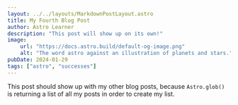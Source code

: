 ```yaml
---
layout: ../../layouts/MarkdownPostLayout.astro
title: My Fourth Blog Post
author: Astro Learner
description: "This post will show up on its own!"
image:
    url: "https://docs.astro.build/default-og-image.png"
    alt: "The word astro against an illustration of planets and stars."
pubDate: 2024-01-29
tags: ["astro", "successes"]
---
```

This post should show up with my other blog posts, because `Astro.glob()` is returning a list of all my posts in order to create my list.